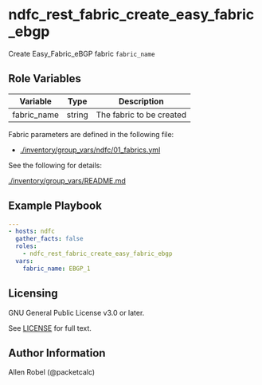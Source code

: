 # ndfc_rest_fabric_create_easy_fabric_ebgp

Create Easy_Fabric_eBGP fabric ``fabric_name``

## Role Variables

Variable        | Type   | Description
----------------|--------|----------------------------------------
fabric_name     | string | The fabric to be created

Fabric parameters are defined in the following file:

- [./inventory/group_vars/ndfc/01_fabrics.yml](/inventory/group_vars/ndfc/01_fabrics.yml)

See the following for details:

[./inventory/group_vars/README.md](/inventory/group_vars/README.md)

## Example Playbook

```yaml
---
- hosts: ndfc
  gather_facts: false
  roles:
    - ndfc_rest_fabric_create_easy_fabric_ebgp
  vars:
    fabric_name: EBGP_1
```

## Licensing

GNU General Public License v3.0 or later.

See [LICENSE](https://www.gnu.org/licenses/gpl-3.0.txt) for full text.

## Author Information

Allen Robel (@packetcalc)
